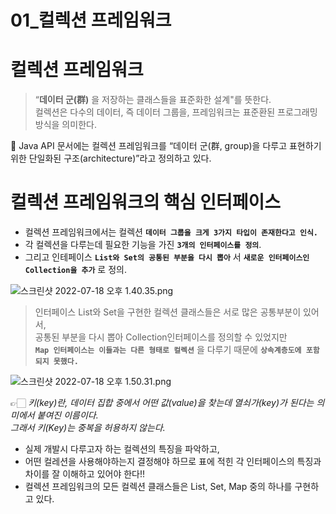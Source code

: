 # 01_컬렉션 프레임워크
# 컬렉션 프레임워크

> “**데이터 군(群)** 을 저장하는 클래스들을 표준화한 설계"를 뜻한다.  
컬렉션은 다수의 데이터, 즉 데이터 그룹을, 프레임워크는 표준환된 프로그래밍 방식을 의미한다.
> 

💢 Java API 문서에는 컬렉션 프레임워크를 “데이터 군(群, group)을 다루고 표현하기 위한 단일화된 구조(architecture)”라고 정의하고 있다.

# 컬렉션 프레임워크의 핵심 인터페이스

- 컬렉션 프레임워크에서는 컬렉션 **`데이터 그룹을 크게 3가지 타입이 존재한다고 인식.`**
- 각 컬렉션을 다루는데 필요한 기능을 가진 **`3개의 인터페이스를 정의`**.
- 그리고 인테페이스 **`List와 Set의 공통된 부분을 다시 뽑아`** 서 **`새로운 인터페이스인 Collection을 추가`** 로 정의.

![스크린샷 2022-07-18 오후 1.40.35.png](https://s3.us-west-2.amazonaws.com/secure.notion-static.com/e2769055-f1ac-402a-9b8f-3764033466b7/%E1%84%89%E1%85%B3%E1%84%8F%E1%85%B3%E1%84%85%E1%85%B5%E1%86%AB%E1%84%89%E1%85%A3%E1%86%BA_2022-07-18_%E1%84%8B%E1%85%A9%E1%84%92%E1%85%AE_1.40.35.png?X-Amz-Algorithm=AWS4-HMAC-SHA256&X-Amz-Content-Sha256=UNSIGNED-PAYLOAD&X-Amz-Credential=AKIAT73L2G45EIPT3X45%2F20220718%2Fus-west-2%2Fs3%2Faws4_request&X-Amz-Date=20220718T045813Z&X-Amz-Expires=86400&X-Amz-Signature=e40beaab93148c4ff0a7086929c57b71195a8c031fa91d88ea8f02b8ce398490&X-Amz-SignedHeaders=host&response-content-disposition=filename%20%3D%22%25E1%2584%2589%25E1%2585%25B3%25E1%2584%258F%25E1%2585%25B3%25E1%2584%2585%25E1%2585%25B5%25E1%2586%25AB%25E1%2584%2589%25E1%2585%25A3%25E1%2586%25BA%25202022-07-18%2520%25E1%2584%258B%25E1%2585%25A9%25E1%2584%2592%25E1%2585%25AE%25201.40.35.png%22&x-id=GetObject)

> 인터페이스 List와 Set을 구현한 컬렉션 클래스들은 서로 많은 공통부분이 있어서,  
> 공통된 부분을 다시 뽑아 Collection인터페이스를 정의할 수 있었지만  
>  **`Map 인터페이스는 이들과는 다른 형태로 컬렉션`** 을 다루기 때문에 **`상속계층도에 포함되지 못했다.`**
> 

![스크린샷 2022-07-18 오후 1.50.31.png](https://s3.us-west-2.amazonaws.com/secure.notion-static.com/bfe11475-2325-4a5c-8e0e-89f72063199c/%E1%84%89%E1%85%B3%E1%84%8F%E1%85%B3%E1%84%85%E1%85%B5%E1%86%AB%E1%84%89%E1%85%A3%E1%86%BA_2022-07-18_%E1%84%8B%E1%85%A9%E1%84%92%E1%85%AE_1.50.31.png?X-Amz-Algorithm=AWS4-HMAC-SHA256&X-Amz-Content-Sha256=UNSIGNED-PAYLOAD&X-Amz-Credential=AKIAT73L2G45EIPT3X45%2F20220718%2Fus-west-2%2Fs3%2Faws4_request&X-Amz-Date=20220718T045827Z&X-Amz-Expires=86400&X-Amz-Signature=0272ecffe96007abd12126d7ff8030806e173be1074955ecc02d26028da310b0&X-Amz-SignedHeaders=host&response-content-disposition=filename%20%3D%22%25E1%2584%2589%25E1%2585%25B3%25E1%2584%258F%25E1%2585%25B3%25E1%2584%2585%25E1%2585%25B5%25E1%2586%25AB%25E1%2584%2589%25E1%2585%25A3%25E1%2586%25BA%25202022-07-18%2520%25E1%2584%258B%25E1%2585%25A9%25E1%2584%2592%25E1%2585%25AE%25201.50.31.png%22&x-id=GetObject)

👉🏻 *키(key)란, 데이터 집합 중에서 어떤 값(value)을 찾는데 열쇠가(key)가 된다는 의미에서 붙여진 이름이다.  
   그래서 키(Key)는 중복을 허용하지 않는다.*

- 실제 개발시 다루고자 하는 컬렉션의 특징을 파악하고,
- 어떤 컬레션을 사용해야하는지 결정해야 하므로 표에 적힌 각 인터페이스의 특징과 차이를 잘 이해하고 있어야 한다!!
- 컬렉션 프레임워크의 모든 컬렉션 클래스들은 List, Set, Map 중의 하나를 구현하고 있다.
